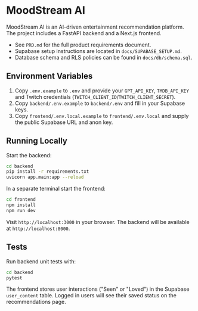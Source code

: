# MoodStream AI

MoodStream AI is an AI-driven entertainment recommendation platform. The project
includes a FastAPI backend and a Next.js frontend.

- See `PRD.md` for the full product requirements document.
- Supabase setup instructions are located in `docs/SUPABASE_SETUP.md`.
- Database schema and RLS policies can be found in `docs/db/schema.sql`.

## Environment Variables

1. Copy `.env.example` to `.env` and provide your `GPT_API_KEY`, `TMDB_API_KEY`
   and Twitch credentials (`TWITCH_CLIENT_ID`/`TWITCH_CLIENT_SECRET`).
2. Copy `backend/.env.example` to `backend/.env` and fill in your Supabase keys.
3. Copy `frontend/.env.local.example` to `frontend/.env.local` and supply the
   public Supabase URL and anon key.

## Running Locally

Start the backend:

```bash
cd backend
pip install -r requirements.txt
uvicorn app.main:app --reload
```

In a separate terminal start the frontend:

```bash
cd frontend
npm install
npm run dev
```

Visit `http://localhost:3000` in your browser. The backend will be available at
`http://localhost:8000`.

## Tests

Run backend unit tests with:

```bash
cd backend
pytest
```

The frontend stores user interactions ("Seen" or "Loved") in the Supabase
`user_content` table. Logged in users will see their saved status on the
recommendations page.
